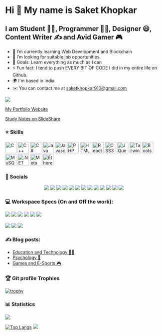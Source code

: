 Hi 👋 My name is Saket Khopkar
==============================

I am Student 👨‍🎓, Programmer 👨‍💻, Designer 😃, Content Writer ✍ and Avid Gamer 🎮 
-------------------------------------------------------------------

- 🌱 I’m currently learning Web Development and Blockchain
- 👯 I’m looking for suitable job opportunities. 
- 🥅 Goals: Learn everything as much as I can 
- ⚡ Fun fact: I tend to push EVERY BIT OF CODE I did in my entire life on Github.
- 🌍 I'm based in India 
- ✉️ You can contact me at [saketkhopkar910@gmail.com](mailto:saketkhopkar910@gmail.com)

![](https://komarev.com/ghpvc/?username=SAKET-SK)

<a href="https://saket-sk.github.io/" target="_blank">My Portfolio Website</a>

<a href="https://www.slideshare.net/SaketKhopkar">Study Notes on SlideShare</a>

### ⭐ Skills

<p align="left">
<a href="https://docs.microsoft.com/en-us/cpp/?view=msvc-170" target="_blank" rel="noreferrer"><img src="https://raw.githubusercontent.com/danielcranney/readme-generator/main/public/icons/skills/c-colored.svg" width="36" height="36" alt="C" /></a>
<a href="https://docs.microsoft.com/en-us/cpp/?view=msvc-170" target="_blank" rel="noreferrer"><img src="https://raw.githubusercontent.com/danielcranney/readme-generator/main/public/icons/skills/cplusplus-colored.svg" width="36" height="36" alt="C++" /></a>
<a href="https://docs.microsoft.com/en-us/dotnet/csharp/" target="_blank" rel="noreferrer"><img src="https://raw.githubusercontent.com/danielcranney/readme-generator/main/public/icons/skills/csharp-colored.svg" width="36" height="36" alt="C#" /></a>
<a href="https://www.oracle.com/java/" target="_blank" rel="noreferrer"><img src="https://raw.githubusercontent.com/danielcranney/readme-generator/main/public/icons/skills/java-colored.svg" width="36" height="36" alt="Java" /></a>
<a href="https://developer.mozilla.org/en-US/docs/Web/JavaScript" target="_blank" rel="noreferrer"><img src="https://raw.githubusercontent.com/danielcranney/readme-generator/main/public/icons/skills/javascript-colored.svg" width="36" height="36" alt="Javascript" /></a>
<a href="https://www.php.net/" target="_blank" rel="noreferrer"><img src="https://raw.githubusercontent.com/danielcranney/readme-generator/main/public/icons/skills/php-colored.svg" width="36" height="36" alt="PHP" /></a>
<a href="https://developer.mozilla.org/en-US/docs/Glossary/HTML5" target="_blank" rel="noreferrer"><img src="https://raw.githubusercontent.com/danielcranney/readme-generator/main/public/icons/skills/html5-colored.svg" width="36" height="36" alt="HTML5" /></a>
<a href="https://reactjs.org/" target="_blank" rel="noreferrer"><img src="https://raw.githubusercontent.com/danielcranney/readme-generator/main/public/icons/skills/react-colored.svg" width="36" height="36" alt="React" /></a>
<a href="https://www.w3.org/TR/CSS/#css" target="_blank" rel="noreferrer"><img src="https://raw.githubusercontent.com/danielcranney/readme-generator/main/public/icons/skills/css3-colored.svg" width="36" height="36" alt="CSS3" /></a>
<a href="https://jquery.com/" target="_blank" rel="noreferrer"><img src="https://raw.githubusercontent.com/danielcranney/readme-generator/main/public/icons/skills/jquery-colored.svg" width="36" height="36" alt="JQuery" /></a>
<a href="https://tailwindcss.com/" target="_blank" rel="noreferrer"><img src="https://raw.githubusercontent.com/danielcranney/readme-generator/main/public/icons/skills/tailwindcss-colored.svg" width="36" height="36" alt="TailwindCSS" /></a>
<a href="https://getbootstrap.com/" target="_blank" rel="noreferrer"><img src="https://raw.githubusercontent.com/danielcranney/readme-generator/main/public/icons/skills/bootstrap-colored.svg" width="36" height="36" alt="Bootstrap" /></a>
<a href="https://www.mysql.com/" target="_blank" rel="noreferrer"><img src="https://raw.githubusercontent.com/danielcranney/readme-generator/main/public/icons/skills/mysql-colored.svg" width="36" height="36" alt="MySQL" /></a>
<a href="https://dotnet.microsoft.com/en-us/" target="_blank" rel="noreferrer"><img src="https://raw.githubusercontent.com/danielcranney/readme-generator/main/public/icons/skills/dot-net-colored.svg" width="36" height="36" alt=".NET" /></a>
<a href="https://metamask.io/" target="_blank" rel="noreferrer"><img src="https://raw.githubusercontent.com/danielcranney/readme-generator/main/public/icons/skills/metamask-colored.svg" width="36" height="36" alt="MetaMask" /></a>
<a href="https://ethereum.org/en/" target="_blank" rel="noreferrer"><img src="https://raw.githubusercontent.com/danielcranney/readme-generator/main/public/icons/skills/ethereum-colored.svg" width="36" height="36" alt="Ethereum" /></a>
</p>

### 🤙 Socials

<p align="center">  
<a href="http://www.instagram.com/saket_910"><img src = "https://img.shields.io/badge/Instagram-%23E4405F.svg?style=for-the-badge&logo=Instagram&logoColor=white"></a>
<a href="https://www.linkedin.com/in/saket-khopkar-336684198/" target="_blank" rel="noreferrer"><img src="https://img.shields.io/badge/linkedin-%230077B5.svg?style=for-the-badge&logo=linkedin&logoColor=white"></a> 
<a href="https://www.twitter.com/saketkhopkar478"><img src = "https://img.shields.io/badge/Twitter-%231DA1F2.svg?style=for-the-badge&logo=Twitter&logoColor=white"></a>
<a href="https://www.github.com/SAKET-SK"><img src="https://img.shields.io/badge/github-%23121011.svg?style=for-the-badge&logo=github&logoColor=white"></a>
<a href="https://auth.geeksforgeeks.org/user/saketkhopkar910/"><img src="https://img.shields.io/badge/GeeksforGeeks-gray?style=for-the-badge&logo=geeksforgeeks&logoColor=35914c"></a>
<a href="https://open.spotify.com/user/31ntw5qmcomtfbjqqsowignhc5pq"><img src = "https://img.shields.io/badge/Spotify-1ED760?style=for-the-badge&logo=spotify&logoColor=white"></a>
<a href="https://www.quora.com/profile/Saket-Khopkar-2"><img src="https://img.shields.io/badge/Quora-%23B92B27.svg?&style=for-the-badge&logo=Quora&logoColor=white"></a>
<a href="https://www.hackerrank.com/saketkhopkar478"><img src="https://img.shields.io/badge/-Hackerrank-2EC866?style=for-the-badge&logo=HackerRank&logoColor=white"></a>
<a href="https://hashnode.com/@SSK910"><img src="https://img.shields.io/badge/Hashnode-2962FF?style=for-the-badge&logo=hashnode&logoColor=white"></a>
<a href="https://www.sololearn.com/profile/15461298"><img src="https://img.shields.io/badge/-Sololearn-3a464b?style=for-the-badge&logo=Sololearn&logoColor=white"></a>
<a href="https://www.hackerearth.com/@saketkhopkar910"><img src="https://img.shields.io/badge/HackerEarth-%232C3454.svg?style=for-the-badge&logo=HackerEarth&logoColor=Blue"></a>
<a href="https://www.upwork.com/freelancers/~019eb7c321f650c4f5?s=1110580750812958720"><img src="https://img.shields.io/badge/UpWork-6FDA44?style=for-the-badge&logo=Upwork&logoColor=white"></a>
<a href="https://steamcommunity.com/profiles/76561198993940201/"><img src="https://img.shields.io/badge/Steam-000000?style=for-the-badge&logo=steam&logoColor=white"></a></p>

### 💻 Workspace Specs (On and Off the work):

<p>
<img src="https://img.shields.io/badge/NVIDIA-GEFORCEGTX-76B900?style=for-the-badge&logo=nvidia&logoColor=white">
<img src="https://img.shields.io/badge/hp%20laptop-0096D6?style=for-the-badge&logo=hp&logoColor=white">
<img src="https://img.shields.io/badge/Google%20Chrome-4285F4?style=for-the-badge&logo=GoogleChrome&logoColor=white">
<img src="https://img.shields.io/badge/Windows-0078D6?style=for-the-badge&logo=windows&logoColor=white">
<img src="https://img.shields.io/badge/VSCode-0078D4?style=for-the-badge&logo=visual%20studio%20code&logoColor=white">
<img src="https://img.shields.io/badge/googlemaps-1EA362?style=for-the-badge&logo=googlemaps&logoColor=red">
<br />
<br />
<img src="https://img.shields.io/badge/Counter_Strike-000000?style=for-the-badge&logo=counter-strike&logoColor=white">
<img src="https://img.shields.io/badge/Steam-000000?style=for-the-badge&logo=steam&logoColor=white">
<img src="https://img.shields.io/badge/Nintendo_3DS-D12228?style=for-the-badge&logo=nintendo-3ds&logoColor=white">
</p>

### ✍️ Blog posts:
<!-- BLOG-POST-LIST:START -->
- [Education and Technology 👨‍🎓](https://saketrobotics910.blogspot.com/)
- [Psychology 🧠](https://saketkhopkar567.blogspot.com/)
- [Games and E-Sports 🎮](https://www.blogger.com/blog/posts/3483557126945962362)
<!-- BLOG-POST-LIST:END -->

### :trophy: Git profile Trophies

[![trophy](https://github-profile-trophy.vercel.app/?username=SAKET-SK&theme=radical)](https://github.com/SAKET-SK/github-profile-trophy)

### 📊 Statistics

<p align="left">
  <img src="https://github-profile-summary-cards.vercel.app/api/cards/profile-details?username=SAKET-SK&theme=radical"/>
</p>


[![Top Langs](https://github-readme-stats.vercel.app/api/top-langs/?username=SAKET-SK&theme=radical)](https://github-readme-stats.vercel.app/api/top-langs/?username=SAKET-SK)
<a href="http://www.github.com/SAKET-SK"><img src="https://github-readme-streak-stats.herokuapp.com/?user=SAKET-SK&stroke=ffffff&background=1c1917&ring=0891b2&fire=0891b2&currStreakNum=ffffff&currStreakLabel=0891b2&sideNums=ffffff&sideLabels=ffffff&dates=ffffff&hide_border=true" /></a>




